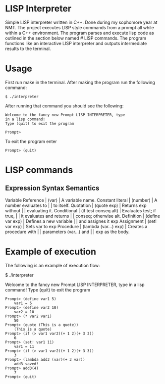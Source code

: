 # LISP Interpreter
Simple LISP interpreter written in C++. Done during my sophomore
year at NMT.
The project executes LISP style commands from a prompt all while
within a C++ environment. The program parses and execute lisp
code  as outlined in the section below named # LISP commands.
The program functions like an interactive LISP interpreter and
outputs intermediate results to the terminal.

# Usage
First run make in the terminal.
After making the program run the following command:

    $ ./interpreter

After running that command you should see the following:

    Welcome to the fancy new Prompt LISP INTERPRETER, type
    in a lisp command!
    Type (quit) to exit the program

    Prompt>

To exit the program enter

    Prompt> (quit)

# LISP commands

Expression            Syntax                   Semantics
--------------------------------------------------------------------
Variable Reference | (var)                  | A variable name.
Constant literal   | (number)               | A number evaluates to
                   |                        | to itself.
Quotation          | (quote exp)            | Returns exp without
                   |                        | evaluating it.
Conditional        | (if test conseq alt)   | Evaluates test; if true,
                   |                        | it evaluates and returns
                   |                        | conseq; otherwise alt.
Definition         | (define var exp)       | Defines a new variable
                   |                        | and assignes it exp
Assignment         | (set! var exp)         | Sets var to exp
Procedure          | (lambda (var...) exp)  | Creates a procedure with
                   |                        | parameters (var...) and
                   |                        | exp as the body.

# Example of execution
The following is an example of execution flow:

$ ./interpreter

Welcome to the fancy new Prompt LISP INTERPRETER, type in a lisp command!
Type (quit) to exit the program

    Prompt> (define var1 5)
        var1 = 5
    Prompt> (define var2 10)
        var2 = 10
    Prompt> (* var2 var1)
        50
    Prompt> (quote (This is a quote))
        (This is a quote)
    Prompt> (if (> var1 var2)(+ 1 2)(+ 3 3))
        6
    Prompt> (set! var1 11)
        var1 = 11
    Prompt> (if (> var1 var2)(+ 1 2)(+ 3 3))
        3
    Prompt> (lambda add3 (var)(+ 3 var))   
        add3 saved!
    Prompt> add3(4)
        7
    Prompt> (quit)
